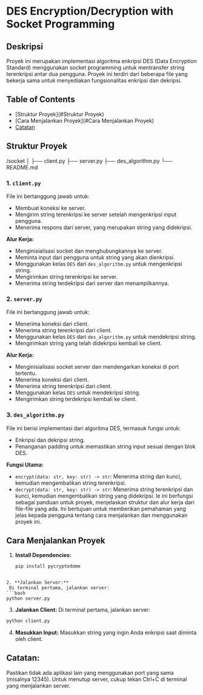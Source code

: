# DES Encryption/Decryption with Socket Programming
## Deskripsi
Proyek ini merupakan implementasi algoritma enkripsi DES (Data Encryption Standard) menggunakan socket programming untuk mentransfer string terenkripsi antar dua pengguna. Proyek ini terdiri dari beberapa file yang bekerja sama untuk menyediakan fungsionalitas enkripsi dan dekripsi.

## Table of Contents

- [Struktur Proyek](#Struktur Proyek)
- [Cara Menjalankan Proyek](#Cara Menjalankan Proyek)
- [Catatan](#catatan)

## Struktur Proyek
/socket │ ├── client.py ├── server.py ├── des_algorithm.py └── README.md


### 1. `client.py`
File ini bertanggung jawab untuk:
- Membuat koneksi ke server.
- Mengirim string terenkripsi ke server setelah mengenkripsi input pengguna.
- Menerima respons dari server, yang merupakan string yang didekripsi.

**Alur Kerja:**
- Menginisialisasi socket dan menghubungkannya ke server.
- Meminta input dari pengguna untuk string yang akan dienkripsi.
- Menggunakan kelas `DES` dari `des_algorithm.py` untuk mengenkripsi string.
- Mengirimkan string terenkripsi ke server.
- Menerima string terdekripsi dari server dan menampilkannya.

### 2. `server.py`
File ini bertanggung jawab untuk:
- Menerima koneksi dari client.
- Menerima string terenkripsi dari client.
- Menggunakan kelas `DES` dari `des_algorithm.py` untuk mendekripsi string.
- Mengirimkan string yang telah didekripsi kembali ke client.

**Alur Kerja:**
- Menginisialisasi socket server dan mendengarkan koneksi di port tertentu.
- Menerima koneksi dari client.
- Menerima string terenkripsi dari client.
- Menggunakan kelas `DES` untuk mendekripsi string.
- Mengirimkan string terdekripsi kembali ke client.

### 3. `des_algorithm.py`
File ini berisi implementasi dari algoritma DES, termasuk fungsi untuk:
- Enkripsi dan dekripsi string.
- Penanganan padding untuk memastikan string input sesuai dengan blok DES.

**Fungsi Utama:**
- `encrypt(data: str, key: str) -> str`: Menerima string dan kunci, kemudian mengembalikan string terenkripsi.
- `decrypt(data: str, key: str) -> str`: Menerima string terenkripsi dan kunci, kemudian mengembalikan string yang didekripsi.
le ini berfungsi sebagai panduan untuk proyek, menjelaskan struktur dan alur kerja dari file-file yang ada. Ini bertujuan untuk memberikan pemahaman yang jelas kepada pengguna tentang cara menjalankan dan menggunakan proyek ini.

## Cara Menjalankan Proyek
1. **Install Dependencies:**
   ```bash
   pip install pycryptodome
```

2. **Jalankan Server:**
 Di terminal pertama, jalankan server:
```bash
python server.py
```


3. **Jalankan Client:**
 Di terminal pertama, jalankan server:
```bash
python client.py
```

4. **Masukkan Input:** 
Masukkan string yang ingin Anda enkripsi saat diminta oleh client.

## Catatan:

Pastikan tidak ada aplikasi lain yang menggunakan port yang sama (misalnya 12345).
Untuk menutup server, cukup tekan Ctrl+C di terminal yang menjalankan server.
